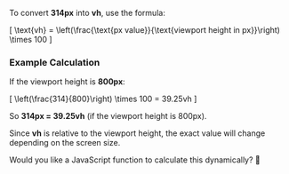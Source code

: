 To convert **314px** into **vh**, use the formula:

\[
\text{vh} = \left(\frac{\text{px value}}{\text{viewport height in px}}\right) \times 100
\]

### **Example Calculation**
If the viewport height is **800px**:

\[
\left(\frac{314}{800}\right) \times 100 = 39.25vh
\]

So **314px = 39.25vh** (if the viewport height is 800px).  

Since **vh** is relative to the viewport height, the exact value will change depending on the screen size.

Would you like a JavaScript function to calculate this dynamically? 🚀